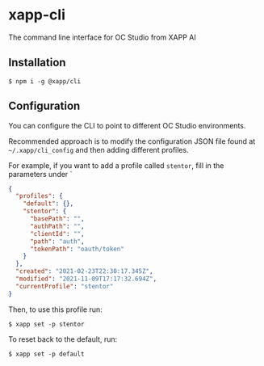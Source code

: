 # xapp-cli

The command line interface for OC Studio from XAPP AI

## Installation

```
$ npm i -g @xapp/cli
```

## Configuration

You can configure the CLI to point to different OC Studio environments.

Recommended approach is to modify the configuration JSON file found at `~/.xapp/cli_config` and then adding different profiles.

For example, if you want to add a profile called `stentor`, fill in the parameters under `

```json
{
  "profiles": {
    "default": {},
    "stentor": {
      "basePath": "",
      "authPath": "",
      "clientId": "",
      "path": "auth",
      "tokenPath": "oauth/token"
    }
  },
  "created": "2021-02-23T22:30:17.345Z",
  "modified": "2021-11-09T17:17:32.694Z",
  "currentProfile": "stentor"
}
```

Then, to use this profile run:

```
$ xapp set -p stentor
```

To reset back to the default, run:

```
$ xapp set -p default
```
